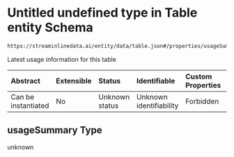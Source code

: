 # Untitled undefined type in Table entity Schema

```txt
https://streaminlinedata.ai/entity/data/table.json#/properties/usageSummary
```

Latest usage information for this table

| Abstract            | Extensible | Status         | Identifiable            | Custom Properties | Additional Properties | Access Restrictions | Defined In                                                   |
| :------------------ | :--------- | :------------- | :---------------------- | :---------------- | :-------------------- | :------------------ | :----------------------------------------------------------- |
| Can be instantiated | No         | Unknown status | Unknown identifiability | Forbidden         | Allowed               | none                | [table.json*](table.md "open original schema") |

## usageSummary Type

unknown
